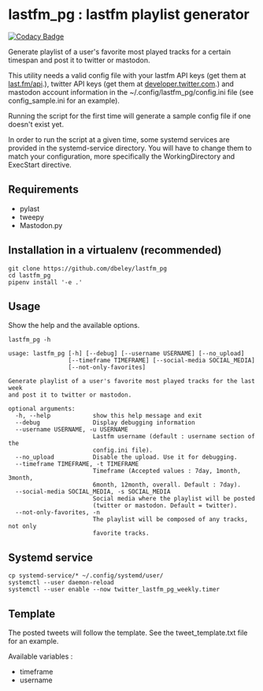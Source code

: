 # lastfm_pg : lastfm playlist generator

[![Codacy Badge](https://api.codacy.com/project/badge/Grade/5e1070dea74c4be1a8c1e2a083b6712f)](https://app.codacy.com/app/dbeley/lastfm_pg?utm_source=github.com&utm_medium=referral&utm_content=dbeley/lastfm_pg&utm_campaign=Badge_Grade_Dashboard)

Generate playlist of a user's favorite most played tracks for a certain timespan and post it to twitter or mastodon.

This utility needs a valid config file with your lastfm API keys (get them at [last.fm/api](https://www.last.fm/api).), twitter API keys (get them at [developer.twitter.com](https://developer.twitter.com).) and mastodon account information in the ~/.config/lastfm_pg/config.ini file (see config_sample.ini for an example).

Running the script for the first time will generate a sample config file if one doesn't exist yet.

In order to run the script at a given time, some systemd services are provided in the systemd-service directory. You will have to change them to match your configuration, more specifically the WorkingDirectory and ExecStart directive.

## Requirements

- pylast
- tweepy
- Mastodon.py

## Installation in a virtualenv (recommended)

```
git clone https://github.com/dbeley/lastfm_pg
cd lastfm_pg
pipenv install '-e .'
```

## Usage

Show the help and the available options.

```
lastfm_pg -h
```

```
usage: lastfm_pg [-h] [--debug] [--username USERNAME] [--no_upload]
                 [--timeframe TIMEFRAME] [--social-media SOCIAL_MEDIA]
                 [--not-only-favorites]

Generate playlist of a user's favorite most played tracks for the last week
and post it to twitter or mastodon.

optional arguments:
  -h, --help            show this help message and exit
  --debug               Display debugging information
  --username USERNAME, -u USERNAME
                        Lastfm username (default : username section of the
                        config.ini file).
  --no_upload           Disable the upload. Use it for debugging.
  --timeframe TIMEFRAME, -t TIMEFRAME
                        Timeframe (Accepted values : 7day, 1month, 3month,
                        6month, 12month, overall. Default : 7day).
  --social-media SOCIAL_MEDIA, -s SOCIAL_MEDIA
                        Social media where the playlist will be posted
                        (twitter or mastodon. Default = twitter).
  --not-only-favorites, -n
                        The playlist will be composed of any tracks, not only
                        favorite tracks.
```

## Systemd service

```
cp systemd-service/* ~/.config/systemd/user/
systemctl --user daemon-reload
systemctl --user enable --now twitter_lastfm_pg_weekly.timer
``` 

## Template

The posted tweets will follow the template. See the tweet_template.txt file for an example.

Available variables :

- timeframe
- username

